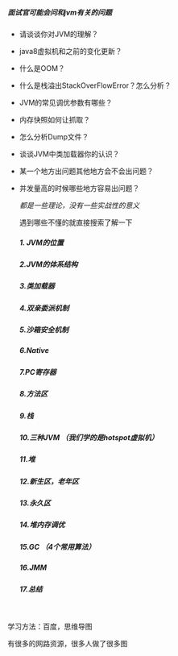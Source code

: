 ##### 面试官可能会问和jvm有关的问题

- 请谈谈你对JVM的理解？

- java8虚拟机和之前的变化更新？

- 什么是OOM？

- 什么是栈溢出StackOverFlowError？怎么分析？

- JVM的常见调优参数有哪些？

- 内存快照如何让抓取？

- 怎么分析Dump文件？

- 谈谈JVM中类加载器你的认识？

- 某一个地方出问题其他地方会不会出问题？

- 并发量高的时候哪些地方容易出问题？

  *都是一些理论，没有一些实战性的意义* 

  遇到哪些不懂的就直接搜索了解一下

  ##### 1. JVM的位置

  ##### 2.JVM的体系结构

  ##### 3.类加载器

  ##### 4.双亲委派机制

  ##### 5.沙箱安全机制

  ##### 6.Native

  ##### 7.PC寄存器

  ##### 8.方法区

  ##### 9.栈

  ##### 10.三种JVM （我们学的是hotspot虚拟机）

  ##### 11.堆

  ##### 12.新生区，老年区

  ##### 13.永久区

  ##### 14.堆内存调优

  ##### 15.GC  （4个常用算法）

  ##### 16.JMM

  ##### 17.总结

  ​

学习方法：百度，思维导图

有很多的网路资源，很多人做了很多图
